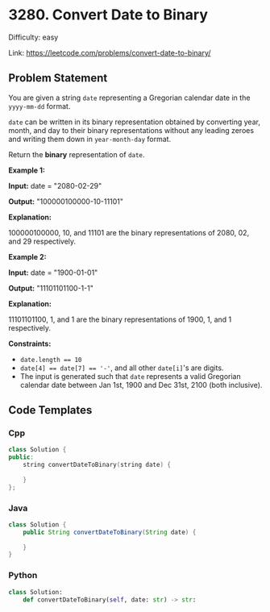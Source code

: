 # 3280. Convert Date to Binary

Difficulty: easy

Link: https://leetcode.com/problems/convert-date-to-binary/

## Problem Statement

You are given a string `date` representing a Gregorian calendar date in the `yyyy-mm-dd` format.

`date` can be written in its binary representation obtained by converting year, month, and day to their binary representations without any leading zeroes and writing them down in `year-month-day` format.

Return the **binary** representation of `date`.

**Example 1:**

**Input:** date \= "2080\-02\-29"

**Output:** "100000100000\-10\-11101"

**Explanation:**

100000100000, 10, and 11101 are the binary representations of 2080, 02, and 29 respectively.

**Example 2:**

**Input:** date \= "1900\-01\-01"

**Output:** "11101101100\-1\-1"

**Explanation:**

11101101100, 1, and 1 are the binary representations of 1900, 1, and 1 respectively.

**Constraints:**

* `date.length == 10`
* `date[4] == date[7] == '-'`, and all other `date[i]`'s are digits.
* The input is generated such that `date` represents a valid Gregorian calendar date between Jan 1st, 1900 and Dec 31st, 2100 (both inclusive).


## Code Templates

### Cpp
```cpp
class Solution {
public:
    string convertDateToBinary(string date) {
        
    }
};
```

### Java
```java
class Solution {
    public String convertDateToBinary(String date) {
        
    }
}
```

### Python
```python
class Solution:
    def convertDateToBinary(self, date: str) -> str:
        
```

